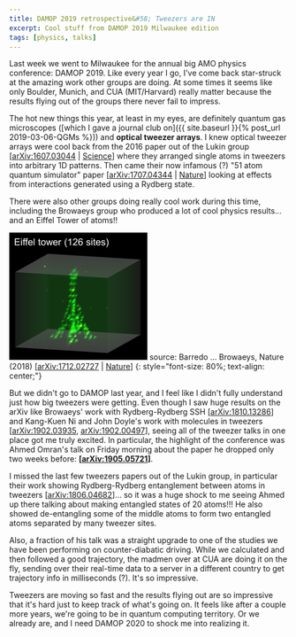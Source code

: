 ```yaml
---
title: DAMOP 2019 retrospective&#58; Tweezers are IN
excerpt: Cool stuff from DAMOP 2019 Milwaukee edition
tags: [physics, talks]
---
```


Last week we went to Milwaukee for the annual big AMO physics conference: DAMOP 2019. Like every year I go, I've come back star-struck at the amazing work other groups are doing. At some times it seems like only Boulder, Munich, and CUA (MIT/Harvard) really matter because the results flying out of the groups there never fail to impress.

The hot new things this year, at least in my eyes, are definitely quantum gas microscopes ([which I gave a journal club on]({{ site.baseurl }}{% post_url 2019-03-06-QGMs %})) and **optical tweezer arrays**. I knew optical tweezer arrays were cool back from the 2016 paper out of the Lukin group [[arXiv:1607.03044](https://arxiv.org/abs/1607.03044) \| [Science](https://doi.org/10.1126/science.aah3752)] where they arranged single atoms in tweezers into arbitrary 1D patterns. Then came their now infamous (?) "51 atom quantum simulator" paper [[arXiv:1707.04344](https://arxiv.org/abs/1707.04344) \| [Nature](https://www.nature.com/articles/nature24622)] looking at effects from interactions generated using a Rydberg state.

There were also other groups doing really cool work during this time, including the Browaeys group who produced a lot of cool physics results... and an Eiffel Tower of atoms!!

![drawing](/assets/images/eiffel.png)
source: Barredo ... Browaeys, Nature (2018) [[arXiv:1712.02727](https://arxiv.org/abs/1712.02727) \| [Nature](https://doi.org/10.1038/s41586-018-0450-2)]
{: style="font-size: 80%; text-align: center;"}

But we didn't go to DAMOP last year, and I feel like I didn't fully understand just how big tweezers were getting. Even though I saw huge results on the arXiv like Browaeys' work with Rydberg-Rydberg SSH [[arXiv:1810.13286](https://arxiv.org/abs/1810.13286)] and Kang-Kuen Ni and John Doyle's work with molecules in tweezers [[arXiv:1902.03935](https://arxiv.org/abs/1902.03935), [arXiv:1902.00497](https://arxiv.org/abs/1902.00497)], seeing all of the tweezer talks in one place got me truly excited. In particular, the highlight of the conference was Ahmed Omran's talk on Friday morning about the paper he dropped only two weeks before: **[[arXiv:1905.05721](https://arxiv.org/abs/1905.05721)]**.

I missed the last few tweezers papers out of the Lukin group, in particular their work showing Rydberg-Rydberg entanglement between atoms in tweezers [[arXiv:1806.04682](https://arxiv.org/abs/1806.04682)]... so it was a huge shock to me seeing Ahmed up there talking about making entangled states of 20 atoms!!! He also showed de-entangling some of the middle atoms to form two entangled atoms separated by many tweezer sites.

Also, a fraction of his talk was a straight upgrade to one of the studies we have been performing on counter-diabatic driving. While we calculated and then followed a good trajectory, the madmen over at CUA are doing it on the fly, sending over their real-time data to a server in a different country to get trajectory info in milliseconds (?). It's so impressive.

Tweezers are moving so fast and the results flying out are so impressive that it's hard just to keep track of what's going on. It feels like after a couple more years, we're going to be in quantum computing territory. Or we already are, and I need DAMOP 2020 to shock me into realizing it.
